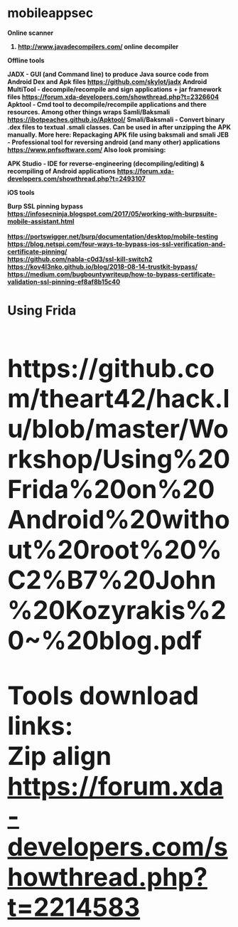 # mobileappsec

<b>Online scanner <b>
1. http://www.javadecompilers.com/       online decompiler 



<b> Offline tools <b>

JADX - GUI (and Command line) to produce Java source code from Android Dex and Apk files https://github.com/skylot/jadx
Android MultiTool - decompile/recompile and sign applications + jar framework files https://forum.xda-developers.com/showthread.php?t=2326604
Apktool - Cmd tool to decompile/recompile applications and there resources. Among other things wraps Samli/Baksmali https://ibotpeaches.github.io/Apktool/
Smali/Baksmali - Convert binary .dex files to textual .smali classes. Can be used in after unzipping the APK manually. More here: Repackaging APK file using baksmali and smali
JEB - Professional tool for reversing android (and many other) applications https://www.pnfsoftware.com/
Also look promising:

APK Studio - IDE for reverse-engineering (decompiling/editing) & recompiling of Android applications https://forum.xda-developers.com/showthread.php?t=2493107



<b>iOS tools <b>

Burp SSL pinning bypass<br> 
https://infosecninja.blogspot.com/2017/05/working-with-burpsuite-mobile-assistant.html  
<br>
https://portswigger.net/burp/documentation/desktop/mobile-testing
<br>
https://blog.netspi.com/four-ways-to-bypass-ios-ssl-verification-and-certificate-pinning/
<br>
https://github.com/nabla-c0d3/ssl-kill-switch2
<br>
https://kov4l3nko.github.io/blog/2018-08-14-trustkit-bypass/
<br>
https://medium.com/bugbountywriteup/how-to-bypass-certificate-validation-ssl-pinning-ef8af8b15c40


<h1><b>Using Frida <b><h1>
 https://github.com/theart42/hack.lu/blob/master/Workshop/Using%20Frida%20on%20Android%20without%20root%20%C2%B7%20John%20Kozyrakis%20~%20blog.pdf
  
  


Tools download links: <br>
Zip align https://forum.xda-developers.com/showthread.php?t=2214583
